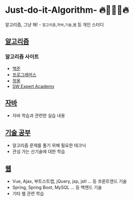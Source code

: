 # Just-do-it-Algorithm- 🔥👨🏻‍💻🔥
알고리즘, 그냥 해! - `알고리즘`,`자바`,`기술`,`웹` 등 개인 스터디



## [알고리즘](./src/algorithm)

### 알고리즘 사이트

- [백준](https://www.acmicpc.net/)
- [프로그래머스](https://programmers.co.kr/)
- [정올](http://www.jungol.co.kr/)
- [SW Expert Academy](https://swexpertacademy.com/main/main.do)



## [자바](./src/javaStudy)

- 자바 학습과 관련한 실습 내용



## [기술 공부](./src/technic)

- 알고리즘 문제를 풀기 위해 필요한 테크닉
- 관심 가는 신기술에 대한 학습



## [웹](./src/web)

- Vue, Ajax, 부트스트랩, jQuery, jsp, jstl ... 등 프론트엔드 기술
- Spring, Spring Boot, MySQL ... 등 백엔드 기술
- 기타 웹 관련 학습

